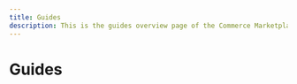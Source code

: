```yaml
---
title: Guides
description: This is the guides overview page of the Commerce Marketplace.
---
```


# Guides
